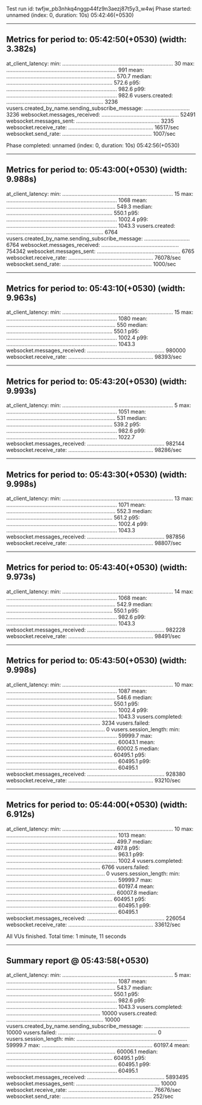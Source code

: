 Test run id: twfjw_pb3nhkq4nggp44fz9n3aezj87t5y3_w4wj
Phase started: unnamed (index: 0, duration: 10s) 05:42:46(+0530)

--------------------------------------
Metrics for period to: 05:42:50(+0530) (width: 3.382s)
--------------------------------------

at_client_latency:
  min: ......................................................................... 30
  max: ......................................................................... 991
  mean: ........................................................................ 570.7
  median: ...................................................................... 572.6
  p95: ......................................................................... 982.6
  p99: ......................................................................... 982.6
vusers.created: ................................................................ 3236
vusers.created_by_name.sending_subscribe_message: .............................. 3236
websocket.messages_received: ................................................... 52491
websocket.messages_sent: ....................................................... 3235
websocket.receive_rate: ........................................................ 16517/sec
websocket.send_rate: ........................................................... 1007/sec


Phase completed: unnamed (index: 0, duration: 10s) 05:42:56(+0530)

--------------------------------------
Metrics for period to: 05:43:00(+0530) (width: 9.988s)
--------------------------------------

at_client_latency:
  min: ......................................................................... 15
  max: ......................................................................... 1068
  mean: ........................................................................ 549.3
  median: ...................................................................... 550.1
  p95: ......................................................................... 1002.4
  p99: ......................................................................... 1043.3
vusers.created: ................................................................ 6764
vusers.created_by_name.sending_subscribe_message: .............................. 6764
websocket.messages_received: ................................................... 754342
websocket.messages_sent: ....................................................... 6765
websocket.receive_rate: ........................................................ 76078/sec
websocket.send_rate: ........................................................... 1000/sec


--------------------------------------
Metrics for period to: 05:43:10(+0530) (width: 9.963s)
--------------------------------------

at_client_latency:
  min: ......................................................................... 15
  max: ......................................................................... 1080
  mean: ........................................................................ 550
  median: ...................................................................... 550.1
  p95: ......................................................................... 1002.4
  p99: ......................................................................... 1043.3
websocket.messages_received: ................................................... 980000
websocket.receive_rate: ........................................................ 98393/sec


--------------------------------------
Metrics for period to: 05:43:20(+0530) (width: 9.993s)
--------------------------------------

at_client_latency:
  min: ......................................................................... 5
  max: ......................................................................... 1051
  mean: ........................................................................ 531
  median: ...................................................................... 539.2
  p95: ......................................................................... 982.6
  p99: ......................................................................... 1022.7
websocket.messages_received: ................................................... 982144
websocket.receive_rate: ........................................................ 98286/sec


--------------------------------------
Metrics for period to: 05:43:30(+0530) (width: 9.998s)
--------------------------------------

at_client_latency:
  min: ......................................................................... 13
  max: ......................................................................... 1071
  mean: ........................................................................ 552.3
  median: ...................................................................... 561.2
  p95: ......................................................................... 1002.4
  p99: ......................................................................... 1043.3
websocket.messages_received: ................................................... 987856
websocket.receive_rate: ........................................................ 98807/sec


--------------------------------------
Metrics for period to: 05:43:40(+0530) (width: 9.973s)
--------------------------------------

at_client_latency:
  min: ......................................................................... 14
  max: ......................................................................... 1068
  mean: ........................................................................ 542.9
  median: ...................................................................... 550.1
  p95: ......................................................................... 982.6
  p99: ......................................................................... 1043.3
websocket.messages_received: ................................................... 982228
websocket.receive_rate: ........................................................ 98491/sec


--------------------------------------
Metrics for period to: 05:43:50(+0530) (width: 9.998s)
--------------------------------------

at_client_latency:
  min: ......................................................................... 10
  max: ......................................................................... 1087
  mean: ........................................................................ 546.6
  median: ...................................................................... 550.1
  p95: ......................................................................... 1002.4
  p99: ......................................................................... 1043.3
vusers.completed: .............................................................. 3234
vusers.failed: ................................................................. 0
vusers.session_length:
  min: ......................................................................... 59999.7
  max: ......................................................................... 60043.1
  mean: ........................................................................ 60002.5
  median: ...................................................................... 60495.1
  p95: ......................................................................... 60495.1
  p99: ......................................................................... 60495.1
websocket.messages_received: ................................................... 928380
websocket.receive_rate: ........................................................ 93210/sec


--------------------------------------
Metrics for period to: 05:44:00(+0530) (width: 6.912s)
--------------------------------------

at_client_latency:
  min: ......................................................................... 10
  max: ......................................................................... 1013
  mean: ........................................................................ 499.7
  median: ...................................................................... 497.8
  p95: ......................................................................... 963.1
  p99: ......................................................................... 1002.4
vusers.completed: .............................................................. 6766
vusers.failed: ................................................................. 0
vusers.session_length:
  min: ......................................................................... 59999.7
  max: ......................................................................... 60197.4
  mean: ........................................................................ 60007.8
  median: ...................................................................... 60495.1
  p95: ......................................................................... 60495.1
  p99: ......................................................................... 60495.1
websocket.messages_received: ................................................... 226054
websocket.receive_rate: ........................................................ 33612/sec


All VUs finished. Total time: 1 minute, 11 seconds

--------------------------------
Summary report @ 05:43:58(+0530)
--------------------------------

at_client_latency:
  min: ......................................................................... 5
  max: ......................................................................... 1087
  mean: ........................................................................ 543.7
  median: ...................................................................... 550.1
  p95: ......................................................................... 982.6
  p99: ......................................................................... 1043.3
vusers.completed: .............................................................. 10000
vusers.created: ................................................................ 10000
vusers.created_by_name.sending_subscribe_message: .............................. 10000
vusers.failed: ................................................................. 0
vusers.session_length:
  min: ......................................................................... 59999.7
  max: ......................................................................... 60197.4
  mean: ........................................................................ 60006.1
  median: ...................................................................... 60495.1
  p95: ......................................................................... 60495.1
  p99: ......................................................................... 60495.1
websocket.messages_received: ................................................... 5893495
websocket.messages_sent: ....................................................... 10000
websocket.receive_rate: ........................................................ 76676/sec
websocket.send_rate: ........................................................... 252/sec
